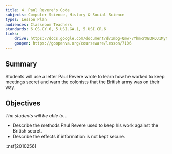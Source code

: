 ```yaml
---
title: 4. Paul Revere's Code
subjects: Computer Science, History & Social Science
types: Lesson Plan
audiences: Classroom Teachers
standards: 6.CS.CY.6, 5.USI.GA.1, 5.USI.CR.6
links:
    drive: https://docs.google.com/document/d/1mbg-Qmw-7YhmRrXBDRQJ1MyNdkNUjG8_hbFdUWUJGUU/edit#heading=h.joty0v63l5oi
    goopen: https://goopenva.org/courseware/lesson/7106
---
```


## Summary

Students will use a letter Paul Revere wrote to learn how he worked to keep meetings secret and warn the colonists that the British army was on their way. 

## Objectives

*The students will be able to...*

- Describe the methods Paul Revere used to keep his work against the British secret.
- Describe the effects if information is not kept secure. 

::nsf[2010256]
